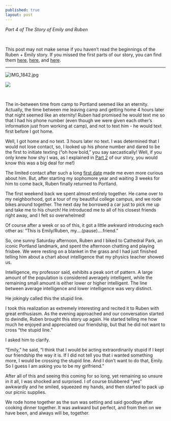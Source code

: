 ```yaml
---
published: true
layout: post
---
```

*Part 4 of The Story of Emily and Ruben*

<br>

This post may not make sense if you haven’t read the beginnings of the Ruben + Emily story. If you missed the first parts of our story, you can find them [here](http://emily.rubennic.com/recipes/ruben-emily-1), [here](http://emily.rubennic.com/recipes/ruben-emily-2), and [here](http://emily.rubennic.com/recipes/ruben-emily-3).

- - -



![IMG_1842.jpg]({{site.baseurl}}/images/IMG_1842.jpg)


<a href="//www.pinterest.com/pin/create/button/" data-pin-do="buttonBookmark"  data-pin-color="red"><img src="//assets.pinterest.com/images/pidgets/pinit_fg_en_rect_red_20.png" /></a>
<!-- Please call pinit.js only once per page -->
<script type="text/javascript" async defer src="//assets.pinterest.com/js/pinit.js"></script>

<br>

The in-between time from camp to Portland seemed like an eternity. Actually, the time between me leaving camp and getting home 4 hours later that night seemed like an eternity! Ruben had promised he would text me so that I had his phone number (even though we were given each other’s information just from working at camp), and not to text him - he would text first before I got home.

Well, I got home and no text. 3 hours later no text. I was determined that I would not lose contact, so, I looked up his phone number and dared to be the first to initiate texting (“oh how bold,” you say sarcastically! Well, if you only knew how shy I was, as I explained in [Part 2](http://emily.rubennic.com/recipes/ruben-emily-2) of our story, you would know this was a big deal for me!)

The limited contact after such a long [first date](http://emily.rubennic.com/recipes/ruben-emily-3) made me even more curious about him. But, after starting my sophomore year and waiting 3 weeks for him to come back, Ruben finally returned to Portland.

The first weekend back we spent almost entirely together. He came over to my neighborhood, got a tour of my beautiful college campus, and we rode bikes around together. The next day he borrowed a car just to pick me up and take me to his church! He introduced me to all of his closest friends right away, and I felt so overwhelmed!

Of course after a week or so of this, it got a little awkward introducing each other as: “This is Emily/Ruben, my….(pause)....friend.” 

So, one sunny Saturday afternoon, Ruben and I biked to Cathedral Park, an iconic Portland landmark, and spent the afternoon chatting and playing frisbee. We were resting on a blanket in the grass and I had just finished telling him about a chart about intelligence that my physics teacher showed us.

Intelligence, my professor said, exhibits a peak sort of pattern. A large amount of the population is considered averagely intelligent, while the remaining small amount is either lower or higher intelligent. The line between average intelligence and lower intelligence was very distinct. 

He jokingly called this the stupid line.

I took this realization as extremely interesting and recited it to Ruben with great enthusiasm.
As the evening approached and our conversation started to dwindle, Ruben brought this story up again. He started telling me how much he enjoyed and appreciated our friendship, but that he did not want to cross “the stupid line.” 

I asked him to clarify.

“Emily,” he said, “I think that I would be acting extraordinarily stupid if I kept our friendship the way it is. If I did not tell you that i wanted something more, I would be crossing the stupid line. And I don’t want to do that, Emily. So I guess I am asking you to be my girlfriend.”

After all of this and seeing this coming for so long, yet remaining so unsure in it all, I was shocked and surprised. I of course blubbered “yes” awkwardly and he smiled, squeezed my hands, and then started to pack up our picnic supplies. 

We rode home together as the sun was setting and said goodbye after cooking dinner together. It was awkward but perfect, and from then on we have been, and always will be, together.
